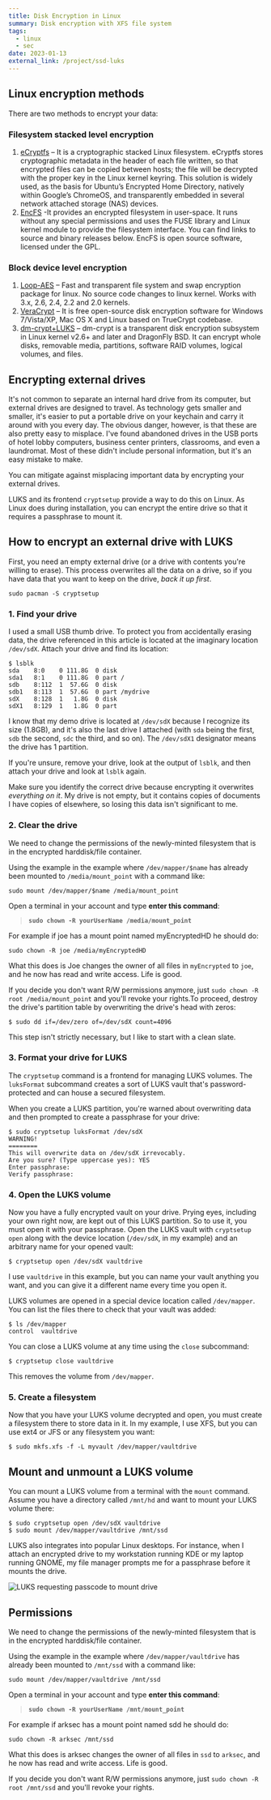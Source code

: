 ```yaml
---
title: Disk Encryption in Linux
summary: Disk encryption with XFS file system
tags:
  - linux
  - sec
date: 2023-01-13
external_link: /project/ssd-luks
---
```


## Linux encryption methods

There are two methods to encrypt your data:

### Filesystem stacked level encryption

1. [eCryptfs](https://launchpad.net/ecryptfs) – It is a cryptographic stacked Linux filesystem. eCryptfs stores  cryptographic metadata in the header of each file written, so that  encrypted files can be copied between hosts; the file will be decrypted  with the proper key in the Linux kernel keyring. This solution is widely used, as the basis for Ubuntu’s Encrypted Home Directory, natively  within Google’s ChromeOS, and transparently embedded in several network  attached storage (NAS) devices.
2. [EncFS](http://www.arg0.net/encfs) -It provides an encrypted filesystem in user-space. It runs without any special permissions and uses the FUSE library and Linux kernel module  to provide the filesystem interface. You can find links to source and  binary releases below. EncFS is open source software, licensed under the GPL. 

### Block device level encryption

1. [Loop-AES](https://sourceforge.net/projects/loop-aes/) – Fast and transparent file system and swap encryption package for  linux. No source code changes to linux kernel. Works with 3.x, 2.6, 2.4, 2.2 and 2.0 kernels. 
2. [VeraCrypt](https://www.veracrypt.fr/) – It is free open-source disk encryption software for Windows 7/Vista/XP, Mac OS X and Linux based on TrueCrypt codebase.
3. [dm-crypt+LUKS](https://gitlab.com/cryptsetup/cryptsetup) – dm-crypt is a transparent disk encryption subsystem in Linux kernel  v2.6+ and later and DragonFly BSD. It can encrypt whole disks, removable media, partitions, software RAID volumes, logical volumes, and files. 

## Encrypting external drives

It's not common to separate an internal hard drive from its computer, but external drives are designed to travel. As technology gets smaller  and smaller, it's easier to put a portable drive on your keychain and  carry it around with you every day. The obvious danger, however, is that these are also pretty easy to misplace. I've found abandoned drives in  the USB ports of hotel lobby computers, business center printers,  classrooms, and even a laundromat. Most of these didn't include personal information, but it's an easy mistake to make.

You can mitigate against misplacing important data by encrypting your external drives.

LUKS and its frontend `cryptsetup` provide a way to do  this on Linux. As Linux does during installation, you can encrypt the  entire drive so that it requires a passphrase to mount it.

## How to encrypt an external drive with LUKS

First, you need an empty external drive (or a drive with contents  you're willing to erase). This process overwrites all the data on a drive, so if you have data that you want to keep on the drive, *back it up first*.

`sudo pacman -S cryptsetup`

### 1. Find your drive

I used a small USB thumb drive. To protect you from accidentally  erasing data, the drive referenced in this article is located at the  imaginary location `/dev/sdX`. Attach your drive and find its location:

```
$ lsblk
sda    8:0    0 111.8G  0 disk 
sda1   8:1    0 111.8G  0 part /
sdb    8:112  1  57.6G  0 disk 
sdb1   8:113  1  57.6G  0 part /mydrive
sdX    8:128  1   1.8G  0 disk 
sdX1   8:129  1   1.8G  0 part
```

I know that my demo drive is located at `/dev/sdX` because I recognize its size (1.8GB), and it's also the last drive I attached (with `sda` being the first, `sdb` the second, `sdc` the third, and so on). The `/dev/sdX1` designator means the drive has 1 partition.

If you're unsure, remove your drive, look at the output of `lsblk`, and then attach your drive and look at `lsblk` again.

Make sure you identify the correct drive because encrypting it overwrites *everything on it*. My drive is not empty, but it contains copies of documents I have  copies of elsewhere, so losing this data isn't significant to me.

### 2. Clear the drive

We need to change the permissions of the newly-minted filesystem that is in the encrypted harddisk/file container.

Using the example in the example where `/dev/mapper/$name` has already been mounted to  `/media/mount_point` with a command like: 

```
sudo mount /dev/mapper/$name /media/mount_point
```

Open a terminal in your account and type **enter this command**: 

> **`sudo chown -R yourUserName /media/mount_point`**

For example if joe has a mount point named myEncryptedHD he should do:

```
sudo chown -R joe /media/myEncryptedHD
```

What this does is Joe changes the owner of all files in `myEncrypted` to `joe`, and he now has read and write access. Life is good.

If you decide you don't want R/W permissions anymore, just `sudo chown -R root /media/mount_point` and you'll revoke your rights.To proceed, destroy the drive's partition table by overwriting the drive's head with zeros:

```
$ sudo dd if=/dev/zero of=/dev/sdX count=4096
```

This step isn't strictly necessary, but I like to start with a clean slate.

### 3. Format your drive for LUKS

The `cryptsetup` command is a frontend for managing LUKS volumes. The `luksFormat` subcommand creates a sort of LUKS vault that's password-protected and can house a secured filesystem.

When you create a LUKS partition, you're warned about overwriting data and then prompted to create a passphrase for your drive:

```
$ sudo cryptsetup luksFormat /dev/sdX
WARNING!
========
This will overwrite data on /dev/sdX irrevocably.
Are you sure? (Type uppercase yes): YES
Enter passphrase: 
Verify passphrase:
```

### 4. Open the LUKS volume

Now you have a fully encrypted vault on your drive. Prying eyes,  including your own right now, are kept out of this LUKS partition. So to use it, you must open it with your passphrase. Open the LUKS vault with `cryptsetup open` along with the device location (`/dev/sdX`, in my example) and an arbitrary name for your opened vault:

```
$ cryptsetup open /dev/sdX vaultdrive
```

I use `vaultdrive` in this example, but you can name your vault anything you want, and you can give it a different name every time you open it.

LUKS volumes are opened in a special device location called `/dev/mapper`. You can list the files there to check that your vault was added:

```
$ ls /dev/mapper
control  vaultdrive
```

You can close a LUKS volume at any time using the `close` subcommand:

```
$ cryptsetup close vaultdrive
```

This removes the volume from `/dev/mapper`.

### 5. Create a filesystem

Now that you have your LUKS volume decrypted and open, you must  create a filesystem there to store data in it. In my example, I use XFS, but you can use ext4 or JFS or any filesystem you want:

```
$ sudo mkfs.xfs -f -L myvault /dev/mapper/vaultdrive
```

## Mount and unmount a LUKS volume

You can mount a LUKS volume from a terminal with the `mount` command. Assume you have a directory called `/mnt/hd` and want to mount your LUKS volume there:

```
$ sudo cryptsetup open /dev/sdX vaultdrive
$ sudo mount /dev/mapper/vaultdrive /mnt/ssd
```

LUKS also integrates into popular Linux desktops. For instance, when I  attach an encrypted drive to my workstation running KDE or my laptop  running GNOME, my file manager prompts me for a passphrase before it  mounts the drive.

  ![LUKS requesting passcode to mount drive](https://opensource.com/sites/default/files/uploads/luks-mount-gui.png)

## Permissions

We need to change the permissions of the newly-minted filesystem that is in the encrypted harddisk/file container.

Using the example in the example where `/dev/mapper/vaultdrive` has already been mounted to  `/mnt/ssd` with a command like: 

```
sudo mount /dev/mapper/vaultdrive /mnt/ssd
```

Open a terminal in your account and type **enter this command**: 

> **`sudo chown -R yourUserName /mnt/mount_point`**

For example if arksec has a mount point named sdd he should do:

```
sudo chown -R arksec /mnt/ssd
```

What this does is arksec changes the owner of all files in `ssd` to `arksec`, and he now has read and write access. Life is good.

If you decide you don't want R/W permissions anymore, just `sudo chown -R root /mnt/ssd` and you'll revoke your rights.
